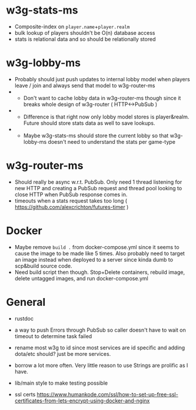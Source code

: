 
# w3g-stats-ms
- Composite-index on `player.name`+`player.realm`
- bulk lookup of players shouldn't be O(n) database access
- stats is relational data and so should be relationally stored

# w3g-lobby-ms
- Probably should just push updates to internal lobby model when players leave / join and always send that model to w3g-router-ms
- - Don't want to cache lobby data in w3g-router-ms though since it breaks whole design of w3g-router ( HTTP<->PubSub )
- - Difference is that right now only lobby model stores is player&realm. Future should store stats data as well to save lookups.
- - Maybe w3g-stats-ms should store the current lobby so that w3g-lobby-ms doesn't need to understand the stats per game-type

# w3g-router-ms
- Should really be async w.r.t. PubSub. Only need 1 thread listening for new HTTP and creating a PubSub request and thread pool looking to close HTTP when PubSub response comes in.
- timeouts when a stats request takes too long ( https://github.com/alexcrichton/futures-timer )

# Docker
- Maybe remove `build .` from docker-compose.yml since it seems to cause the image to be made like 5 times. Also probably need to target an image instead when deployed to a server since kinda dumb to scp&build source code.
- Need build script then though. Stop+Delete containers, rebuild image, delete untagged images, and run docker-compose.yml

# General
- rustdoc
- a way to push Errors through PubSub so caller doesn't have to wait on timeout to determine task failed 

- rename most w3g to id since most services are id specific and adding dota/etc should? just be more services.
- borrow a lot more often. Very little reason to use Strings are prolific as I have.
- lib/main style to make testing possible

- ssl certs
https://www.humankode.com/ssl/how-to-set-up-free-ssl-certificates-from-lets-encrypt-using-docker-and-nginx